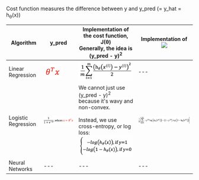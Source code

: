 Cost function measures the difference between y and y_pred (= y_hat = h<sub>θ</sub>(x))

Algorithm | y_pred | Implementation of the cost function, J(θ)<br/>Generally, the idea is (y_pred - y)<sup>2</sup> | Implementation of <img src="./images/partial_derivate.png" width="50px">
--- | --- | --- | ---
Linear Regression | <img src="./images/y_hat_linear_regression.png" width="50px"> | <img src="./images/cost_function_linear_regression.png" width="180px"> | ---
Logistic Regression | <img src="./images/y_hat_logistic_regression.png" width="350px"> | We cannot just use (y_pred - y)<sup>2</sup> because it's wavy and non-convex.<br/><br/>Instead, we use cross-entropy, or log loss:<br/><img src="./images/cost_function_logistic_regression_idea.png" width="200px"> | <img src="./images/cost_function_logistic_regression_implementation.png" width="400px">
Neural Networks | --- | --- | ---

